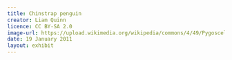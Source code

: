 ```yaml
---
title: Chinstrap penguin
creator: Liam Quinn
licence: CC BY-SA 2.0
image-url: https://upload.wikimedia.org/wikipedia/commons/4/49/Pygoscelis_antarcticus_-Cooper_Bay%2C_South_Georgia%2C_British_Overseas_Territories%2C_UK-8.jpg
date: 19 January 2011
layout: exhibit
---
```

